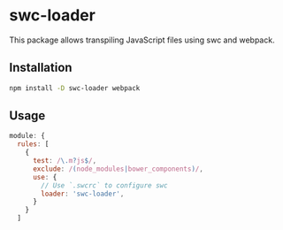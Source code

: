 # swc-loader

This package allows transpiling JavaScript files using swc and webpack.

## Installation
```sh
npm install -D swc-loader webpack
```


## Usage
```js
module: {
  rules: [
    {
      test: /\.m?js$/,
      exclude: /(node_modules|bower_components)/,
      use: {
        // Use `.swcrc` to configure swc
        loader: 'swc-loader',
      }
    }
  ]


```